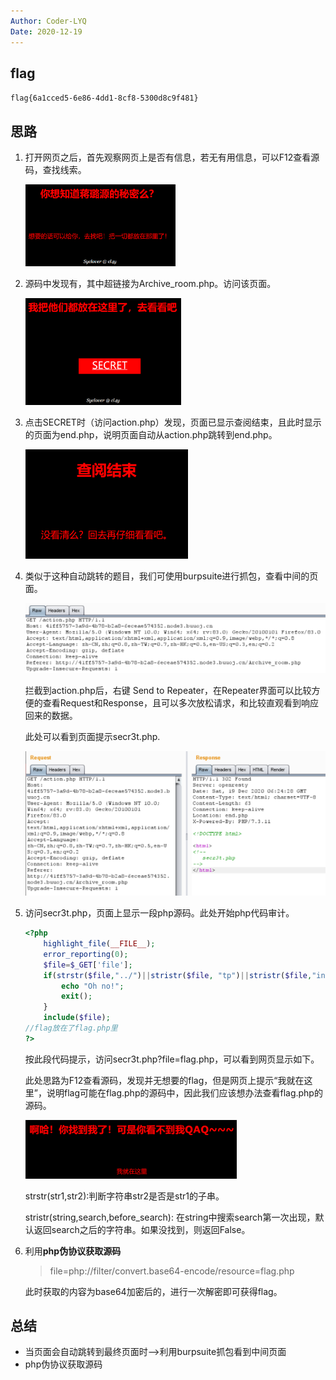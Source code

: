 ```yaml
---
Author: Coder-LYQ
Date: 2020-12-19
---
```


## flag

`flag{6a1cced5-6e86-4dd1-8cf8-5300d8c9f481}`

## 思路

1. 打开网页之后，首先观察网页上是否有信息，若无有用信息，可以F12查看源码，查找线索。

   <img src=".\images\image-20201219141626187.png" alt="image-20201219141626187" style="zoom:33%;" />

2. 源码中发现有<a></a>，其中超链接为Archive_room.php。访问该页面。

   <img src=".\images\image-20201219141826721.png" alt="image-20201219141826721" style="zoom:33%;" />

3. 点击SECRET时（访问action.php）发现，页面已显示查阅结束，且此时显示的页面为end.php，说明页面自动从action.php跳转到end.php。

   <img src=".\images\image-20201219142023904.png" alt="image-20201219142023904" style="zoom: 50%;" />

4. 类似于这种自动跳转的题目，我们可使用burpsuite进行抓包，查看中间的页面。

   <img src=".\images\image-20201219142532035.png" alt="image-20201219142532035" style="zoom:50%;" />

   拦截到action.php后，右键 Send to Repeater，在Repeater界面可以比较方便的查看Request和Response，且可以多次放松请求，和比较直观看到响应回来的数据。

   此处可以看到页面提示secr3t.php.

   <img src=".\images\image-20201219142459994.png" alt="image-20201219142459994" style="zoom:50%;" />

5. 访问secr3t.php，页面上显示一段php源码。此处开始php代码审计。

   ```php
   <?php
       highlight_file(__FILE__);
       error_reporting(0);
       $file=$_GET['file'];
       if(strstr($file,"../")||stristr($file, "tp")||stristr($file,"input")||stristr($file,"data")){
           echo "Oh no!";
           exit();
       }
       include($file); 
   //flag放在了flag.php里
   ?>
   ```

   按此段代码提示，访问secr3t.php?file=flag.php，可以看到网页显示如下。

   此处思路为F12查看源码，发现并无想要的flag，但是网页上提示“我就在这里”，说明flag可能在flag.php的源码中，因此我们应该想办法查看flag.php的源码。

   <img src=".\images\image-20201219143817671.png" alt="image-20201219143817671" style="zoom:33%;" />

   strstr(str1,str2):判断字符串str2是否是str1的子串。

   stristr(string,search,before_search): 在string中搜索search第一次出现，默认返回search之后的字符串。如果没找到，则返回False。

6. 利用**php伪协议获取源码**

   > file=php://filter/convert.base64-encode/resource=flag.php

   此时获取的内容为base64加密后的，进行一次解密即可获得flag。


## 总结

- 当页面会自动跳转到最终页面时-->利用burpsuite抓包看到中间页面
- php伪协议获取源码